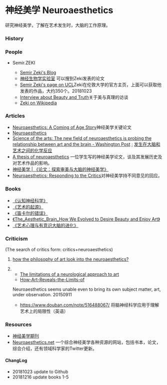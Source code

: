  # 神经美学 Neuroaesthetics

研究神经美学，了解在艺术发生时，大脑的工作原理。



### History 

### People 
- Semir.ZEKI

    - [Semir Zeki's Blog](http://profzeki.blogspot.com/)
    - [神经生物学实验室](http://www.vislab.ucl.ac.uk/index.php) 可以搜到Zeki发表的论文
    - [Semir Zeki's page on UCL](https://www.ucl.ac.uk/biosciences/departments/cdb/people/semir-zeki)Zeki在伦敦大学的官方主页，上面可以获取他发表的作品，大约350个。20181023
    - [Interview about Beauty and Truth](https://www.whyarewehere.tv/people/semir-zeki/#)关于美与真理的访谈
    - [Zeki on Wikipedia](https://en.wikipedia.org/wiki/Semir_Zeki)


### Articles 

- [Neuroaesthetics: A Coming of Age Story](https://www.mitpressjournals.org/doi/10.1162/jocn.2010.21457)神经美学关键论文
- [Neuroaesthetics](https://www.cell.com/trends/cognitive-sciences/abstract/S1364-6613(14)00075-8)
- [Science of the arts: The new field of neuroaesthetics is probing the relationship between art and the brain - Washington Post](https://www.washingtonpost.com/graphics/2017/lifestyle/your-brain-on-art/?noredirect=on&utm_term=.2cf951a31acd) ; [发生在大脑和艺术之间的化学反应](https://mp.weixin.qq.com/s/KM5EF42KJsUd6CXpRCE5Iw)
- [A thesis of neuroaesthetics](https://kabk.github.io/go-theses-17-antonia-schwaiger/) 一位学生写的神经美学论文，谈及其发展历史及对艺术作品的影响。
- [神经美学 | 《论文：探索审美与大脑的神经美学》](https://github.com/longai/mind/issues/4)
- [Neuroaesthetics: Responding to the Critics](https://www.psychologytoday.com/us/blog/mindmelding/201212/neuroaesthetics-responding-the-critics)对神经美学持不同意见的回应。


### Books

- [《认知神经科学》](https://book.douban.com/subject/5937126/)
- [《艺术的起源》](https://book.douban.com/subject/2339140/)
- [《笛卡尔的错误》](https://book.douban.com/subject/2157346/)
- [《The_Aesthetic_Brain_How We Evolved to Desire Beauty and Enjoy Art》](https://book.douban.com/subject/24536212/)
- [《艺术心理与有意识大脑的进化》](https://book.douban.com/subject/30143272/)

### Criticism 

(The search of critics form: critics+neuroaesthetics) 


1. [how the philosophy of art look into the neuroaesthetics?](http://www.pjaesthetics.org/index.php/pjaesthetics/article/viewFile/5/4)

2. - [The limitations of a neurological approach to art](https://www.thelancet.com/pdfs/journals/lancet/PIIS0140-6736(08)60975-7.pdf) 
    - [How-Art-Reveals-the-Limits-of ](https://www.chronicle.com/article/How-Art-Reveals-the-Limits-of/232821/)

     Neuroaesthetics seems unable even to bring its own subject matter, art, under observation. 20150911
    - https://www.douban.com/note/516488067/
将脑神经科学应用于理解艺术上的局限性（英语）


### Resources 
- [神经美学期刊](http://www.artbrain.org/journal-of-neuro-aesthetic-theory/) 
- [Neuroaesthetics.net](https://neuroaesthetics.net/) 一个综合神经美学各种资源的网站，包括书本，论文，综合介绍，还有领域科学家的Twitter更新。



#### ChangLog

- 20181023 update to Github
- 20181216 update books 1-5


